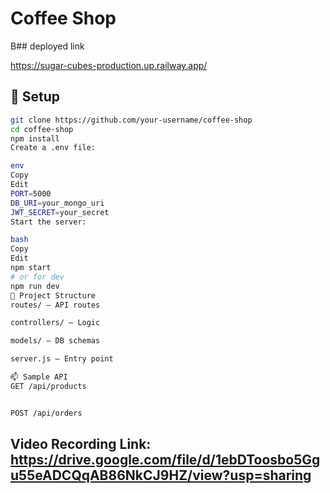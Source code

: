 # Coffee Shop 

B## deployed link
  
  https://sugar-cubes-production.up.railway.app/


## 🚀 Setup

```bash
git clone https://github.com/your-username/coffee-shop
cd coffee-shop
npm install
Create a .env file:

env
Copy
Edit
PORT=5000
DB_URI=your_mongo_uri
JWT_SECRET=your_secret
Start the server:

bash
Copy
Edit
npm start
# or for dev
npm run dev
📌 Project Structure
routes/ – API routes

controllers/ – Logic

models/ – DB schemas

server.js – Entry point

📫 Sample API
GET /api/products


POST /api/orders

```

## Video Recording Link: https://drive.google.com/file/d/1ebDToosbo5Ggu55eADCQqAB86NkCJ9HZ/view?usp=sharing


  
